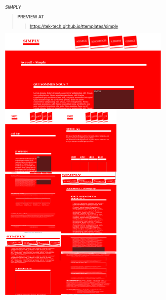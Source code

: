 *SIMPLY*

>**PREVIEW AT**
>><a href='https://tek-tech.github.io/ttemplates/simply'>https://tek-tech.github.io/ttemplates/simply</a>
<div>
   <img src='simply.png'/>
</div>
<div style='display:flex;flex-wrap:wrap;flex-direction:row;'>
       <img src='simply.png' style='width:180px;height:200px;'/>
       <img src='simply2.png'  style='width:180px;height:200px;'/>
       <img src='simplyfull.png' style='width:180px;height:200px;'/>
       <img src='simplymob.png' style='width:180px;height:200px;'/>
       <img src='simplymob2.png' style='width:180px;height:200px;'/>
       <img src='simplymobfull.png' style='width:180px;height:200px;'/>
</div>
